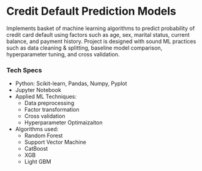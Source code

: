 # Credit Default Prediction Models

Implements basket of machine learning algorithms to predict probability of credit card default using factors such as age, sex, marital status, current balance, and payment history. Project is designed with sound ML practices such as data cleaning & splitting, baseline model comparison, hyperparameter tuning, and cross validation.  

### Tech Specs

- Python: Scikit-learn, Pandas, Numpy, Pyplot
- Jupyter Notebook
- Applied ML Techniques: 
  - Data preprocessing
  - Factor transformation 
  - Cross validation
  - Hyperparameter Optimaizaiton 
- Algorithms used:
  - Random Forest 
  - Support Vector Machine
  - CatBoost
  - XGB
  - Light GBM
  
  





